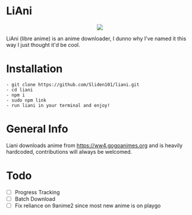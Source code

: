 # LiAni
<p align="center">
<img src="./lianiDemo.gif"></p>

LiAni (libre anime) is an anime downloader, I dunno why I've named it this way I just thought it'd be cool.

# Installation
    - git clone https://github.com/Sliden101/liani.git
    - cd liani
    - npm i
    - sudo npm link
    - run liani in your terminal and enjoy!
# General Info
Liani downloads anime from https://ww4.gogoanimes.org and is heavily hardcoded, contributions will always be welcomed.

# Todo
- [ ] Progress Tracking
- [ ] Batch Download
- [ ] Fix reliance on 9anime2 since most new anime is on playgo
